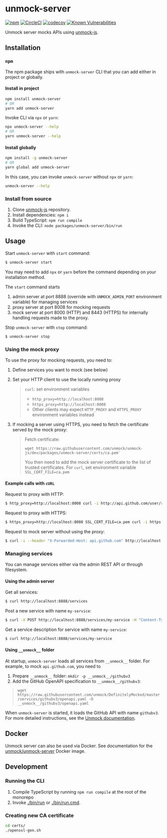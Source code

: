 # unmock-server

[![npm](https://img.shields.io/npm/v/unmock-server.svg)](https://www.npmjs.com/package/unmock-server)
[![CircleCI](https://circleci.com/gh/Meeshkan/unmock-js.svg?style=svg)](https://circleci.com/gh/Meeshkan/unmock-js)
[![codecov](https://codecov.io/gh/unmock/unmock-js/branch/dev/graph/badge.svg)](https://codecov.io/gh/unmock/unmock-js)
[![Known Vulnerabilities](https://snyk.io/test/github/unmock/unmock-js/badge.svg?targetFile=package.json)](https://snyk.io/test/github/unmock/unmock-js?targetFile=package.json)

Unmock server mocks APIs using [unmock-js](https://github.com/Meeshkan/unmock-js).

## Installation

### `npm`

The npm package ships with `unmock-server` CLI that you can add either in project or globally.

#### Install in project

```bash
npm install unmock-server
# OR
yarn add unmock-server
```

Invoke CLI via `npx` or `yarn`:

```bash
npx unmock-server --help
# OR
yarn unmock-server --help
```

#### Install globally

```bash
npm install -g unmock-server
# OR
yarn global add unmock-server
```

In this case, you can invoke `unmock-server` without `npx` or `yarn`:

```bash
unmock-server --help
```

### Install from source

1. Clone [unmock-js](https://github.com/unmock/unmock-js) repository.
1. Install dependencies: `npm i`
1. Build TypeScript: `npm run compile`
1. Invoke the CLI: `node packages/unmock-server/bin/run`

## Usage

Start `unmock-server` with `start` command:

```bash
$ unmock-server start
```

You may need to add `npx` or `yarn` before the command depending on your installation method.

The `start` command starts

1. admin server at port 8888 (override with `UNMOCK_ADMIN_PORT` environment variable) for managing services
1. proxy server at port 8008 for mocking requests
1. mock server at port 8000 (HTTP) and 8443 (HTTPS) for internally handling requests made to the proxy.

Stop `unmock-server` with `stop` command:

```bash
$ unmock-server stop
```

### Using the mock proxy

To use the proxy for mocking requests, you need to:

1. Define services you want to mock (see below)

1. Set your HTTP client to use the locally running proxy

   >  `curl`: set environment variables
   > - `http_proxy=http://localhost:8008`
   > - `https_proxy=http://localhost:8008`
   > - Other clients may expect `HTTP_PROXY` and `HTTPS_PROXY` environment variables instead

1. If mocking a server using HTTPS, you need to fetch the certificate served by the mock proxy:

    > Fetch certificate:
    > ```bas
    > wget https://raw.githubusercontent.com/unmock/unmock-js/dev/packages/unmock-server/certs/ca.pem`
    > ```
    > You then need to add the mock server certificate to the list of trusted certificates.
    > For `curl`, set environment variable `SSL_CERT_FILE=ca.pem`

#### Example calls with `cURL`

Request to proxy with HTTP: 

```bash
$ http_proxy=http://localhost:8008 curl -i http://api.github.com/user/repos
```

Request to proxy with HTTPS: 

```bash
$ https_proxy=http://localhost:8008 SSL_CERT_FILE=ca.pem curl -i https://api.github.com/user/repos
```

Request to mock server without using the proxy: 

```bash
$ curl -i --header "X-Forwarded-Host: api.github.com" http://localhost:8000/user/repos
```

### Managing services

You can manage services either via the admin REST API or through filesystem.

#### Using the admin server

Get all services:

```bash
$ curl http://localhost:8888/services
```

Post a new service with name `my-service`:

```bash
$ curl -X POST http://localhost:8888/services/my-service -H "Content-Type: application/json" --data "@/path/to/openapi.json"
```

Get a service description for service with name `my-service`:

```bash
$ curl http://localhost:8888/services/my-service
```

#### Using `__unmock__` folder

At startup, `unmock-server` loads all services from `__unmock__` folder. For example, to mock `api.github.com`, you need to

1. Prepare `__unmock__` folder: `mkdir -p __unmock__/githubv3`
1. Add the GitHub OpenAPI specification to `__unmock__/githubv3`:
> `wget https://raw.githubusercontent.com/unmock/DefinitelyMocked/master/services/githubv3/openapi.yaml -O __unmock__/githubv3/openapi.yaml`

When `unmock-server` is started, it loads the GitHub API with name `githubv3`. For more detailed instructions, see the [Unmock documentation](https://www.unmock.io/docs/openapi).

## Docker

Unmock server can also be used via Docker. See documentation for the [unmock/unmock-server](https://hub.docker.com/r/unmock/unmock-server) Docker image.

## Development

### Running the CLI

1. Compile TypeScript by running `npm run compile` at the root of the monorepo
1. Invoke [./bin/run](./bin/run) or [./bin/run.cmd](./bin/run.cmd).

### Creating new CA certificate

```bash
cd certs/
./openssl-gen.sh
```
